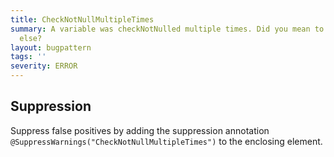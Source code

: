 ```yaml
---
title: CheckNotNullMultipleTimes
summary: A variable was checkNotNulled multiple times. Did you mean to check something
  else?
layout: bugpattern
tags: ''
severity: ERROR
---
```


<!--
*** AUTO-GENERATED, DO NOT MODIFY ***
To make changes, edit the @BugPattern annotation or the explanation in docs/bugpattern.
-->



## Suppression
Suppress false positives by adding the suppression annotation `@SuppressWarnings("CheckNotNullMultipleTimes")` to the enclosing element.
